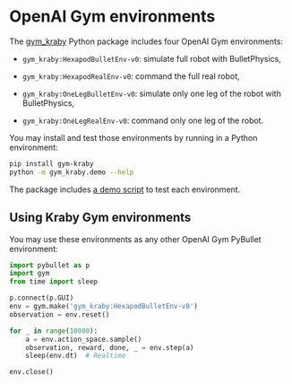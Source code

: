 # OpenAI Gym environments

The [gym_kraby](https://pypi.org/project/gym-kraby/) Python package includes
four OpenAI Gym environments:

  * `gym_kraby:HexapodBulletEnv-v0`: simulate full robot with BulletPhysics,

  * `gym_kraby:HexapodRealEnv-v0`: command the full real robot,

  * `gym_kraby:OneLegBulletEnv-v0`: simulate only one leg of the robot with
    BulletPhysics,

  * `gym_kraby:OneLegRealEnv-v0`: command only one leg of the robot.

You may install and test those environments by running in a Python environment:
```bash
pip install gym-kraby
python -m gym_kraby.demo --help
```

The package includes
[a demo script](https://github.com/erdnaxe/kraby/blob/master/gym_kraby/demo.py)
to test each environment.

## Using Kraby Gym environments

You may use these environments as any other OpenAI Gym
PyBullet environment:

```Python
import pybullet as p
import gym
from time import sleep

p.connect(p.GUI)
env = gym.make('gym_kraby:HexapodBulletEnv-v0')
observation = env.reset()

for _ in range(10000):
    a = env.action_space.sample()
    observation, reward, done, _ = env.step(a)
    sleep(env.dt)  # Realtime

env.close()
```
